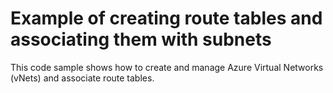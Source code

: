 # Example of creating route tables and associating them with subnets

This code sample shows how to create and manage Azure Virtual Networks (vNets) and associate route tables.
